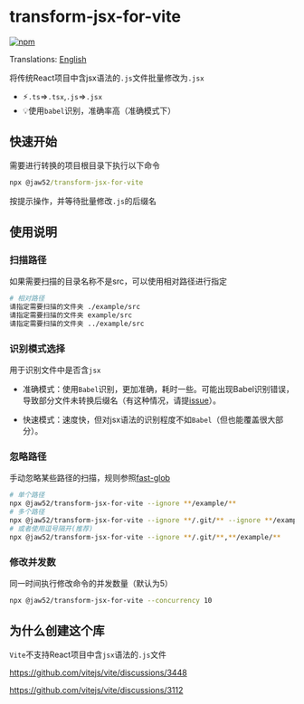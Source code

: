 # transform-jsx-for-vite

[![npm](https://img.shields.io/npm/v/@jaw52/transform-jsx-for-vite)](https://npmjs.com/package/@jaw52/transform-jsx-for-vite)

Translations: <a href="https://github.com/jaw52/transform-jsx-for-vite/blob/main/README-EN.md">English</a>

将传统React项目中含jsx语法的`.js`文件批量修改为`.jsx`

- ⚡️`.ts`=>`.tsx`,`.js`=>`.jsx`
- 💡使用`babel`识别，准确率高（准确模式下）

## 快速开始

需要进行转换的项目根目录下执行以下命令

```cmd
npx @jaw52/transform-jsx-for-vite
```

按提示操作，并等待批量修改`.js`的后缀名

## 使用说明

### 扫描路径

如果需要扫描的目录名称不是src，可以使用相对路径进行指定

```bash
# 相对路径
请指定需要扫描的文件夹 ./example/src
请指定需要扫描的文件夹 example/src
请指定需要扫描的文件夹 ../example/src
```

### 识别模式选择

用于识别文件中是否含`jsx`

- 准确模式：使用`Babel`识别，更加准确，耗时一些。可能出现Babel识别错误，导致部分文件未转换后缀名（有这种情况，请提[issue](https://github.com/jaw52/transform-jsx-for-vite/issues)）。
  
- 快速模式：速度快，但对jsx语法的识别程度不如`Babel`（但也能覆盖很大部分）。

### 忽略路径

手动忽略某些路径的扫描，规则参照[fast-glob](https://github.com/mrmlnc/fast-glob#readme)

```bash
# 单个路径
npx @jaw52/transform-jsx-for-vite --ignore **/example/**
# 多个路径
npx @jaw52/transform-jsx-for-vite --ignore **/.git/** --ignore **/example/**
# 或者使用逗号隔开(推荐)
npx @jaw52/transform-jsx-for-vite --ignore **/.git/**,**/example/**
```

### 修改并发数

同一时间执行修改命令的并发数量（默认为5）

```bash
npx @jaw52/transform-jsx-for-vite --concurrency 10
```

## 为什么创建这个库

`Vite`不支持React项目中含`jsx`语法的`.js`文件

https://github.com/vitejs/vite/discussions/3448

https://github.com/vitejs/vite/discussions/3112